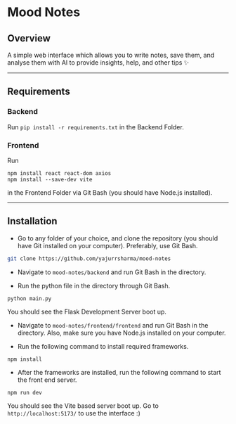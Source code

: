 # Mood Notes

## Overview

A simple web interface which allows you to write notes, save them, and analyse them with AI to provide insights, help, and other tips ✨

---

## Requirements

### Backend

Run `pip install -r requirements.txt` in the Backend Folder.

### Frontend

Run 
```
npm install react react-dom axios
npm install --save-dev vite
```
in the Frontend Folder via Git Bash (you should have Node.js installed).

---

## Installation

- Go to any folder of your choice, and clone the repository (you should have Git installed on your computer). Preferably, use Git Bash.

```bash
git clone https://github.com/yajurrsharma/mood-notes
```

- Navigate to `mood-notes/backend` and run Git Bash in the directory.
  
- Run the python file in the directory through Git Bash.
```
python main.py
```
You should see the Flask Development Server boot up.

- Navigate to `mood-notes/frontend/frontend` and run Git Bash in the directory. Also, make sure you have Node.js installed on your computer.

- Run the following command to install required frameworks.
```
npm install
```
- After the frameworks are installed, run the following command to start the front end server.

```
npm run dev
```
You should see the Vite based server boot up. Go to `http://localhost:5173/` to use the interface :)

